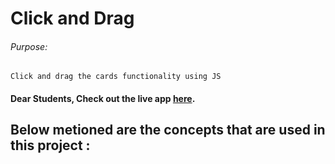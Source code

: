 # Click and Drag

###### Purpose:
    Click and drag the cards functionality using JS

#### Dear Students, Check out the live app [here](https://kdeepika-brs.github.io/Click-And-Drag/).

## Below metioned are the concepts that are used in this project :
###### 
